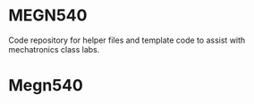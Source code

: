 # MEGN540
Code repository for helper files and template code to assist with mechatronics class labs.
# Megn540
